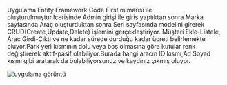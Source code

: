 Uygulama Entity Framework Code First mimarisi ile oluşturulmuştur.İçerisinde Admin girişi ile giriş yaptıktan sonra Marka sayfasında Araç oluşturduktan sonra Seri sayfasında modelini girerek CRUD(Create,Update,Delete) işlemini gerçekleştiriyor. Müşteri Ekle-Listele, Araç Girdi-Çıktı ve ne kadar sürede durduğu kadar ücreti belirlemekte oluyor.Park yeri kısmının dolu veya boş olmasına göre kutular renk değiştirerek aktif-pasif olabiliyor.Burada hangi aracın ID kısmı,Ad Soyad kısmı gibi aratarak da bulabiliyorsunuz ve kaydınız çıkmış oluyor.
 
 ![uygulama görüntü](https://user-images.githubusercontent.com/104678461/211566314-9a56785b-030d-49a7-8918-8f7a7c04063b.png)
